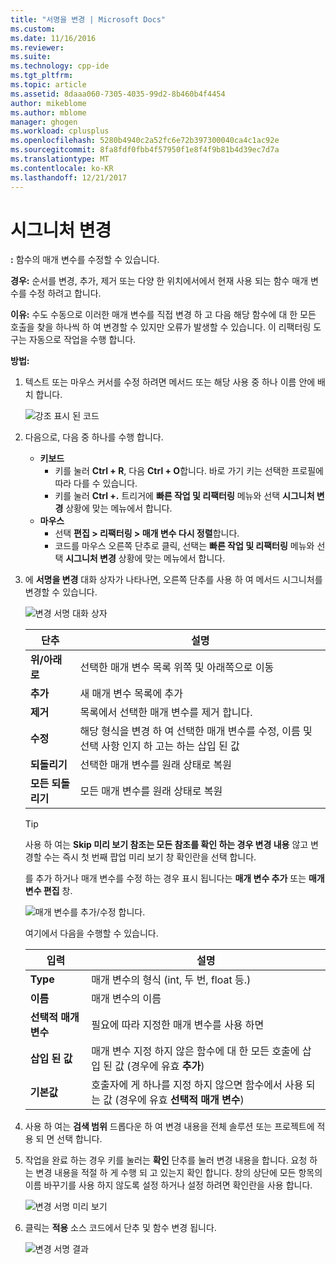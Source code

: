 ```yaml
---
title: "서명을 변경 | Microsoft Docs"
ms.custom: 
ms.date: 11/16/2016
ms.reviewer: 
ms.suite: 
ms.technology: cpp-ide
ms.tgt_pltfrm: 
ms.topic: article
ms.assetid: 8daaa060-7305-4035-99d2-8b460b4f4454
author: mikeblome
ms.author: mblome
manager: ghogen
ms.workload: cplusplus
ms.openlocfilehash: 5280b4940c2a52fc6e72b397300040ca4c1ac92e
ms.sourcegitcommit: 8fa8fdf0fbb4f57950f1e8f4f9b81b4d39ec7d7a
ms.translationtype: MT
ms.contentlocale: ko-KR
ms.lasthandoff: 12/21/2017
---
```

# <a name="change-signature"></a>시그니처 변경
**:** 함수의 매개 변수를 수정할 수 있습니다.

**경우:** 순서를 변경, 추가, 제거 또는 다양 한 위치에서에서 현재 사용 되는 함수 매개 변수를 수정 하려고 합니다.  

**이유:** 수도 수동으로 이러한 매개 변수를 직접 변경 하 고 다음 해당 함수에 대 한 모든 호출을 찾을 하나씩 하 여 변경할 수 있지만 오류가 발생할 수 있습니다.  이 리팩터링 도구는 자동으로 작업을 수행 합니다.

**방법:**

1. 텍스트 또는 마우스 커서를 수정 하려면 메서드 또는 해당 사용 중 하나 이름 안에 배치 합니다.

   ![강조 표시 된 코드](images/changesignature_highlight.png)

1. 다음으로, 다음 중 하나를 수행 합니다.
   * **키보드**
     * 키를 눌러 **Ctrl + R**, 다음 **Ctrl + O**합니다.  바로 가기 키는 선택한 프로필에 따라 다를 수 있습니다.
     * 키를 눌러 **Ctrl +.** 트리거에 **빠른 작업 및 리팩터링** 메뉴와 선택 **시그니처 변경** 상황에 맞는 메뉴에서 합니다.
   * **마우스**
     * 선택 **편집 > 리팩터링 > 매개 변수 다시 정렬**합니다.
     * 코드를 마우스 오른쪽 단추로 클릭, 선택는 **빠른 작업 및 리팩터링** 메뉴와 선택 **시그니처 변경** 상황에 맞는 메뉴에서 합니다.

1. 에 **서명을 변경** 대화 상자가 나타나면, 오른쪽 단추를 사용 하 여 메서드 시그니처를 변경할 수 있습니다.

   ![변경 서명 대화 상자](images/changesignature_dialog.png)

   | 단추 | 설명
   | ------ | ---
   | **위/아래로**    | 선택한 매개 변수 목록 위쪽 및 아래쪽으로 이동
   | **추가**        | 새 매개 변수 목록에 추가
   | **제거**     | 목록에서 선택한 매개 변수를 제거 합니다.
   | **수정**     | 해당 형식을 변경 하 여 선택한 매개 변수를 수정, 이름 및 선택 사항 인지 하 고는 하는 삽입 된 값
   | **되돌리기**     | 선택한 매개 변수를 원래 상태로 복원
   | **모든 되돌리기** | 모든 매개 변수를 원래 상태로 복원

   > [!TIP]
   > 사용 하 여는 **Skip 미리 보기 참조는 모든 참조를 확인 하는 경우 변경 내용** 않고 변경할 수는 즉시 첫 번째 팝업 미리 보기 창 확인란을 선택 합니다.

   를 추가 하거나 매개 변수를 수정 하는 경우 표시 됩니다는 **매개 변수 추가** 또는 **매개 변수 편집** 창.

   ![매개 변수를 추가/수정 합니다.](images/changesignature_addmodify.png)

   여기에서 다음을 수행할 수 있습니다.

   | 입력 | 설명
   | ----- | ---
   | **Type**               | 매개 변수의 형식 (int, 두 번, float 등.)
   | **이름**               | 매개 변수의 이름
   | **선택적 매개 변수** | 필요에 따라 지정한 매개 변수를 사용 하면
   | **삽입 된 값**     | 매개 변수 지정 하지 않은 함수에 대 한 모든 호출에 삽입 된 값 (경우에 유효 **추가**)
   | **기본값**      | 호출자에 게 하나를 지정 하지 않으면 함수에서 사용 되는 값 (경우에 유효 **선택적 매개 변수**)

1. 사용 하 여는 **검색 범위** 드롭다운 하 여 변경 내용을 전체 솔루션 또는 프로젝트에 적용 되 면 선택 합니다.

1. 작업을 완료 하는 경우 키를 눌러는 **확인** 단추를 눌러 변경 내용을 합니다.  요청 하는 변경 내용을 적절 하 게 수행 되 고 있는지 확인 합니다.  창의 상단에 모든 항목의 이름 바꾸기를 사용 하지 않도록 설정 하거나 설정 하려면 확인란을 사용 합니다.

   ![변경 서명 미리 보기](images/changesignature_preview.png)

1. 클릭는 **적용** 소스 코드에서 단추 및 함수 변경 됩니다.

   ![변경 서명 결과](images/changesignature_result.png)